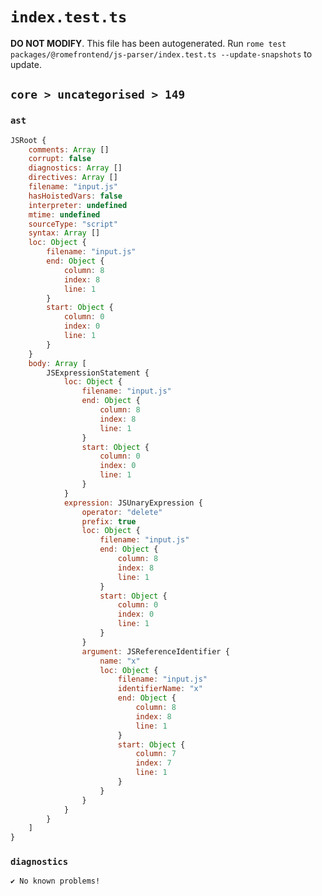 # `index.test.ts`

**DO NOT MODIFY**. This file has been autogenerated. Run `rome test packages/@romefrontend/js-parser/index.test.ts --update-snapshots` to update.

## `core > uncategorised > 149`

### `ast`

```javascript
JSRoot {
	comments: Array []
	corrupt: false
	diagnostics: Array []
	directives: Array []
	filename: "input.js"
	hasHoistedVars: false
	interpreter: undefined
	mtime: undefined
	sourceType: "script"
	syntax: Array []
	loc: Object {
		filename: "input.js"
		end: Object {
			column: 8
			index: 8
			line: 1
		}
		start: Object {
			column: 0
			index: 0
			line: 1
		}
	}
	body: Array [
		JSExpressionStatement {
			loc: Object {
				filename: "input.js"
				end: Object {
					column: 8
					index: 8
					line: 1
				}
				start: Object {
					column: 0
					index: 0
					line: 1
				}
			}
			expression: JSUnaryExpression {
				operator: "delete"
				prefix: true
				loc: Object {
					filename: "input.js"
					end: Object {
						column: 8
						index: 8
						line: 1
					}
					start: Object {
						column: 0
						index: 0
						line: 1
					}
				}
				argument: JSReferenceIdentifier {
					name: "x"
					loc: Object {
						filename: "input.js"
						identifierName: "x"
						end: Object {
							column: 8
							index: 8
							line: 1
						}
						start: Object {
							column: 7
							index: 7
							line: 1
						}
					}
				}
			}
		}
	]
}
```

### `diagnostics`

```
✔ No known problems!

```

